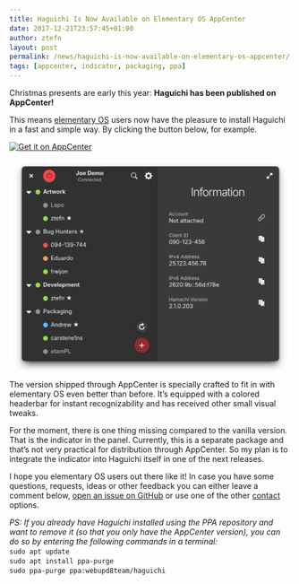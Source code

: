 ```yaml
---
title: Haguichi Is Now Available on Elementary OS AppCenter
date: 2017-12-21T23:57:45+01:00
author: ztefn
layout: post
permalink: /news/haguichi-is-now-available-on-elementary-os-appcenter/
tags: [appcenter, indicator, packaging, ppa]
---
```

Christmas presents are early this year: **Haguichi has been published on AppCenter!**
  
This means <a href="https://elementary.io/" target="_blank">elementary OS</a> users now have the pleasure to install Haguichi in a fast and simple way. By clicking the button below, for example.

[<img class="aligncenter" src="https://appcenter.elementary.io/badge.svg" alt="Get it on AppCenter" />](https://appcenter.elementary.io/com.github.ztefn.haguichi)

<img style="float: right;" src="https://raw.githubusercontent.com/ztefn/haguichi/elementary/data/screenshots/1.png" />The version shipped through AppCenter is specially crafted to fit in with elementary OS even better than before. It&#8217;s equipped with a colored headerbar for instant recognizability and has received other small visual tweaks.

For the moment, there is one thing missing compared to the vanilla version. That is the indicator in the panel. Currently, this is a separate package and that&#8217;s not very practical for distribution through AppCenter. So my plan is to integrate the indicator into Haguichi itself in one of the next releases.

I hope you elementary OS users out there like it! In case you have some questions, requests, ideas or other feedback you can either leave a comment below, <a href="https://github.com/ztefn/haguichi/issues" target="_blank">open an issue on GitHub</a> or use one of the other [contact](/about/#contact) options.

_PS: If you already have Haguichi installed using the PPA repository and want to remove it (so that you only have the AppCenter version), you can do so by entering the following commands in a terminal:_<br>
<code class="user">sudo apt update</code><br>
<code class="user">sudo apt install ppa-purge</code><br>
<code class="user">sudo ppa-purge ppa:webupd8team/haguichi</code>
